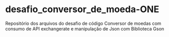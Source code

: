 # desafio_conversor_de_moeda-ONE
Repositório dos arquivos do desafio de código Conversor de moedas com consumo de API exchangerate e manipulação de Json com Biblioteca Gson
